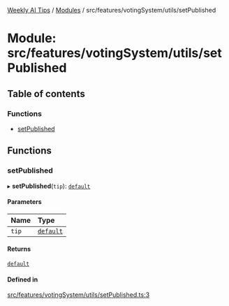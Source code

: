 [Weekly AI Tips](../README.md) / [Modules](../modules.md) / src/features/votingSystem/utils/setPublished

# Module: src/features/votingSystem/utils/setPublished

## Table of contents

### Functions

- [setPublished](src_features_votingSystem_utils_setPublished.md#setpublished)

## Functions

### setPublished

▸ **setPublished**(`tip`): [`default`](../interfaces/src_features_tipManagement_types_TipEntity.default.md)

#### Parameters

| Name | Type |
| :------ | :------ |
| `tip` | [`default`](../interfaces/src_features_tipManagement_types_TipEntity.default.md) |

#### Returns

[`default`](../interfaces/src_features_tipManagement_types_TipEntity.default.md)

#### Defined in

[src/features/votingSystem/utils/setPublished.ts:3](https://github.com/alexsoyes/weekly-ai-tips/blob/b3fea4afd71b68632685f2d382621a10bad6affa/src/features/votingSystem/utils/setPublished.ts#L3)
